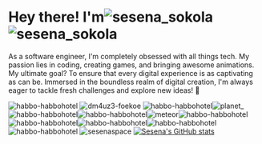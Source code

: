 # Hey there! I'm<img src="https://github.com/Sesenaa/Sesenaa/blob/main/assets/sesenatxt.svg" alt="sesena_sokola" style="margin-bottom: -10px !important;"> ![sesena_sokola](https://github.com/Sesenaa/Sesenaa/assets/108346754/7bca8ca4-be73-41a8-8220-9ad514da04c0)

As a software engineer, I'm completely obsessed with all things tech. My passion lies in coding, creating games, and bringing awesome animations. My ultimate goal? To ensure that every digital experience is as captivating as can be. Immersed in the boundless realm of digital creation, I'm always eager to tackle fresh challenges and explore new ideas! 🍫

![habbo-habbohotel](https://github.com/Sesenaa/Sesenaa/assets/108346754/671f14bb-3e94-4b0f-aa4d-4c571efd7bfb) ![dm4uz3-foekoe](https://github.com/Sesenaa/Sesenaa/assets/108346754/ee291aa8-28c3-4dfe-a508-a77e24c6917f) ![habbo-habbohotel](https://github.com/Sesenaa/Sesenaa/assets/108346754/671f14bb-3e94-4b0f-aa4d-4c571efd7bfb)![planet_](https://github.com/Sesenaa/Sesenaa/assets/108346754/a7e1d7ed-3140-4779-ac49-4fd75bd6fe02)![habbo-habbohotel](https://github.com/Sesenaa/Sesenaa/assets/108346754/671f14bb-3e94-4b0f-aa4d-4c571efd7bfb)![habbo-habbohotel](https://github.com/Sesenaa/Sesenaa/assets/108346754/671f14bb-3e94-4b0f-aa4d-4c571efd7bfb)![meteor](https://github.com/Sesenaa/Sesenaa/assets/108346754/cc0536cb-14de-41d9-be85-3d0428672cc4)![habbo-habbohotel](https://github.com/Sesenaa/Sesenaa/assets/108346754/671f14bb-3e94-4b0f-aa4d-4c571efd7bfb)![habbo-habbohotel](https://github.com/Sesenaa/Sesenaa/assets/108346754/671f14bb-3e94-4b0f-aa4d-4c571efd7bfb)![habbo-habbohotel](https://github.com/Sesenaa/Sesenaa/assets/108346754/671f14bb-3e94-4b0f-aa4d-4c571efd7bfb)![habbo-habbohotel](https://github.com/Sesenaa/Sesenaa/assets/108346754/671f14bb-3e94-4b0f-aa4d-4c571efd7bfb)![habbo-habbohotel](https://github.com/Sesenaa/Sesenaa/assets/108346754/671f14bb-3e94-4b0f-aa4d-4c571efd7bfb) 
![sesenaspace](https://github.com/Sesenaa/Sesenaa/assets/108346754/2cf0e9d7-9064-43cd-8010-dcc62d86246f) [![Sesena's GitHub stats](https://github-readme-stats.vercel.app/api?username=Sesenaa&show_icons=true&theme=transparent)](https://github.com/anuraghazra/github-readme-stats)

